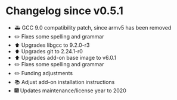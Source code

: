 # Changelog since v0.5.1
- :ambulance: GCC 9.0 compatibility patch, since armv5 has been removed 
- :pencil2: Fixes some spelling and grammar 
- :arrow_up: Upgrades libgcc to 9.2.0-r3 
- :arrow_up: Upgrades git to 2.24.1-r0 
- :arrow_up: Upgrades add-on base image to v6.0.1 
- :pencil2: Fixes some spelling and grammar 
- :pencil2: Funding adjustments 
- :books: Adjust add-on installation instructions 
- :fireworks: Updates maintenance/license year to 2020 
